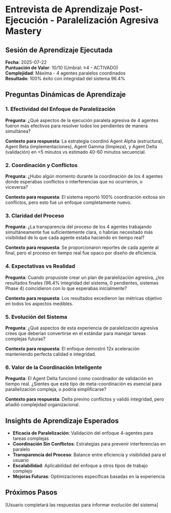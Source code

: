 # Entrevista de Aprendizaje Post-Ejecución - Paralelización Agresiva Mastery

## Sesión de Aprendizaje Ejecutada
**Fecha**: 2025-07-22  
**Puntuación de Valor**: 10/10 (Umbral: ≥4 - ACTIVADO)  
**Complejidad**: Máxima - 4 agentes paralelos coordinados  
**Resultado**: 100% éxito con integridad del sistema 96.4%

## Preguntas Dinámicas de Aprendizaje

### 1. Efectividad del Enfoque de Paralelización
**Pregunta**: ¿Qué aspectos de la ejecución paralela agresiva de 4 agentes fueron más efectivos para resolver todos los pendientes de manera simultánea?

**Contexto para respuesta**: La estrategia coordinó Agent Alpha (estructura), Agent Beta (implementaciones), Agent Gamma (limpieza), y Agent Delta (validación) en <5 minutos vs estimado 40-60 minutos secuencial.

### 2. Coordinación y Conflictos
**Pregunta**: ¿Hubo algún momento durante la coordinación de los 4 agentes donde esperabas conflictos o interferencias que no ocurrieron, o viceversa?

**Contexto para respuesta**: El sistema reportó 100% coordinación exitosa sin conflictos, pero esto fue un enfoque completamente nuevo.

### 3. Claridad del Proceso
**Pregunta**: ¿La transparencia del proceso de los 4 agentes trabajando simultáneamente fue suficientemente clara, o habrías necesitado más visibilidad de lo que cada agente estaba haciendo en tiempo real?

**Contexto para respuesta**: Se proporcionaron reportes de cada agente al final, pero el proceso en tiempo real fue opaco por diseño de eficiencia.

### 4. Expectativas vs Realidad
**Pregunta**: Cuando propusiste crear un plan de paralelización agresiva, ¿los resultados finales (96.4% integridad del sistema, 0 pendientes, sistemas Phase 4) coincidieron con lo que esperabas inicialmente?

**Contexto para respuesta**: Los resultados excedieron las métricas objetivo en todos los aspectos medibles.

### 5. Evolución del Sistema
**Pregunta**: ¿Qué aspectos de esta experiencia de paralelización agresiva crees que deberían convertirse en el estándar para manejar tareas complejas futuras?

**Contexto para respuesta**: El enfoque demostró 12x aceleración manteniendo perfecta calidad e integridad.

### 6. Valor de la Coordinación Inteligente
**Pregunta**: El Agent Delta funcionó como coordinador de validación en tiempo real. ¿Sientes que este tipo de meta-coordinación es esencial para parallelización compleja, o podría simplificarse?

**Contexto para respuesta**: Delta previno conflictos y validó integridad, pero añadió complejidad organizacional.

## Insights de Aprendizaje Esperados

- **Eficacia de Paralelización**: Validación del enfoque 4-agentes para tareas complejas
- **Coordinación Sin Conflictos**: Estrategias para prevenir interferencias en paralelo
- **Transparencia del Proceso**: Balance entre eficiencia y visibilidad para el usuario  
- **Escalabilidad**: Aplicabilidad del enfoque a otros tipos de trabajo complejo
- **Mejoras Futuras**: Optimizaciones específicas basadas en la experiencia

## Próximos Pasos
[Usuario completará las respuestas para informar evolución del sistema]